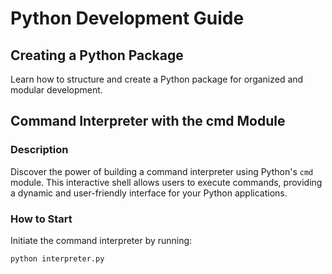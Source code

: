 # Python Development Guide

## Creating a Python Package

Learn how to structure and create a Python package for organized and modular development.

## Command Interpreter with the cmd Module

### Description

Discover the power of building a command interpreter using Python's `cmd` module. This interactive shell allows users to execute commands, providing a dynamic and user-friendly interface for your Python applications.

### How to Start

Initiate the command interpreter by running:
```bash
python interpreter.py

